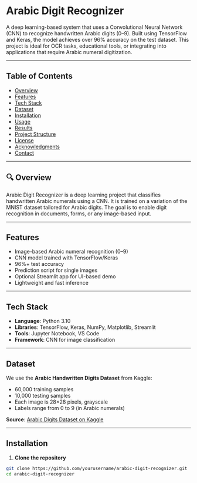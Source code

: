 #  Arabic Digit Recognizer

A deep learning-based system that uses a Convolutional Neural Network (CNN) to recognize handwritten Arabic digits (0–9). Built using TensorFlow and Keras, the model achieves over 96% accuracy on the test dataset. This project is ideal for OCR tasks, educational tools, or integrating into applications that require Arabic numeral digitization.

---

##  Table of Contents

- [Overview](#overview)
- [Features](#features)
- [Tech Stack](#tech-stack)
- [Dataset](#dataset)
- [Installation](#installation)
- [Usage](#usage)
- [Results](#results)
- [Project Structure](#project-structure)
- [License](#license)
- [Acknowledgments](#acknowledgments)
- [Contact](#contact)

---

## 🔍 Overview

Arabic Digit Recognizer is a deep learning project that classifies handwritten Arabic numerals using a CNN. It is trained on a variation of the MNIST dataset tailored for Arabic digits. The goal is to enable digit recognition in documents, forms, or any image-based input.

---

##  Features

- Image-based Arabic numeral recognition (0–9)
- CNN model trained with TensorFlow/Keras
- 96%+ test accuracy
- Prediction script for single images
- Optional Streamlit app for UI-based demo
- Lightweight and fast inference

---

##  Tech Stack

- **Language**: Python 3.10  
- **Libraries**: TensorFlow, Keras, NumPy, Matplotlib, Streamlit  
- **Tools**: Jupyter Notebook, VS Code  
- **Framework**: CNN for image classification  

---

##  Dataset

We use the **Arabic Handwritten Digits Dataset** from Kaggle:

- 60,000 training samples  
- 10,000 testing samples  
- Each image is 28×28 pixels, grayscale  
- Labels range from 0 to 9 (in Arabic numerals)

**Source**: [Arabic Digits Dataset on Kaggle](https://www.kaggle.com/datasets/mloey1/ahdd1)

---

##  Installation

1. **Clone the repository**
```bash
git clone https://github.com/yourusername/arabic-digit-recognizer.git
cd arabic-digit-recognizer
